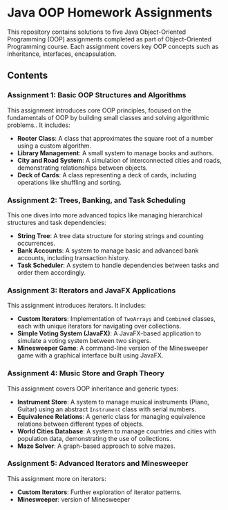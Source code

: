 # Java OOP Homework Assignments

This repository contains solutions to five Java Object-Oriented Programming (OOP) assignments completed as part of Object-Oriented Programming course.
Each assignment covers key OOP concepts such as inheritance, interfaces, encapsulation.

## Contents

### Assignment 1: Basic OOP Structures and Algorithms
This assignment introduces core OOP principles, focused on the fundamentals of OOP by building small classes and solving algorithmic problems.. It includes:
- **Rooter Class**: A class that approximates the square root of a number using a custom algorithm.
- **Library Management**: A small system to manage books and authors.
- **City and Road System**: A simulation of interconnected cities and roads, demonstrating relationships between objects.
- **Deck of Cards**: A class representing a deck of cards, including operations like shuffling and sorting.

### Assignment 2: Trees, Banking, and Task Scheduling
This one dives into more advanced topics like managing hierarchical structures and task dependencies:
- **String Tree**: A tree data structure for storing strings and counting occurrences.
- **Bank Accounts**: A system to manage basic and advanced bank accounts, including transaction history.
- **Task Scheduler**: A system to handle dependencies between tasks and order them accordingly.

### Assignment 3: Iterators and JavaFX Applications
This assignment introduces iterators. It includes:
- **Custom Iterators**: Implementation of `TwoArrays` and `Combined` classes, each with unique iterators for navigating over collections.
- **Simple Voting System (JavaFX)**: A JavaFX-based application to simulate a voting system between two singers.
- **Minesweeper Game**: A command-line version of the Minesweeper game with a graphical interface built using JavaFX.

### Assignment 4: Music Store and Graph Theory
This assignment covers OOP inheritance and generic types:
- **Instrument Store**: A system to manage musical instruments (Piano, Guitar) using an abstract `Instrument` class with serial numbers.
- **Equivalence Relations**: A generic class for managing equivalence relations between different types of objects.
- **World Cities Database**: A system to manage countries and cities with population data, demonstrating the use of collections.
- **Maze Solver**: A graph-based approach to solve mazes.

### Assignment 5: Advanced Iterators and Minesweeper
This assignment more on iterators:
- **Custom Iterators**: Further exploration of iterator patterns.
- **Minesweeper**: version of Minesweeper
